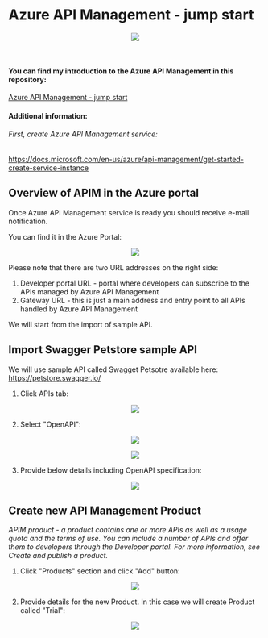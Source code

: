 ﻿# Azure API Management - jump start


<p align="center">
  <img src="/AzureApiManagament/Assets/IntroImage.PNG"/>
</p>
&nbsp;

#### You can find my introduction to the Azure API Management in this repository:
[Azure API Management - jump start](https://github.com/Daniel-Krzyczkowski/MicrosoftAzure/blob/master/AzureApiManagament/AzureApiManagementJumpStart.pdf)

#### Additional information:

###### First, create Azure API Management service:
https://docs.microsoft.com/en-us/azure/api-management/get-started-create-service-instance

## Overview of APIM in the Azure portal 

Once Azure API Management service is ready you should receive e-mail notification.

You can find it in the Azure Portal:

<p align="center">
  <img src="/AzureApiManagament/Assets/ApiM0.PNG"/>
</p>

Please note that there are two URL addresses on the right side:

1. Developer portal URL - portal where developers can subscribe to the APIs managed by Azure API Management
2. Gateway URL - this is just a main address and entry point to all APIs handled by Azure API Management

We will start from the import of sample API.


## Import Swagger Petstore sample API

We will use sample API called Swagget Petsotre available here: https://petstore.swagger.io/ 

1. Click APIs tab:

<p align="center">
  <img src="/AzureApiManagament/Assets/ApiM25.PNG"/>
</p>

2. Select "OpenAPI":

<p align="center">
  <img src="/AzureApiManagament/Assets/ApiM13.PNG"/>
</p>

<p align="center">
  <img src="/AzureApiManagament/Assets/ApiM14.PNG"/>
</p>

3. Provide below details including OpenAPI specification:

<p align="center">
  <img src="/AzureApiManagament/Assets/ApiM14.PNG"/>
</p>


## Create new API Management Product

*APIM product - a product contains one or more APIs as well as a usage quota and the terms of use. You can include a number of APIs and offer them to developers through the Developer portal. For more information, see Create and publish a product.*

1. Click "Products" section and click "Add" button:

<p align="center">
  <img src="/AzureApiManagament/Assets/ApiM8.PNG"/>
</p>

2. Provide details for the new Product. In this case we will create Product called "Trial":

<p align="center">
  <img src="/AzureApiManagament/Assets/ApiM9.PNG"/>
</p>



